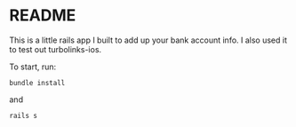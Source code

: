 # README

This is a little rails app I built to add up your bank account info. I also used it to test out turbolinks-ios.

To start, run:
```
bundle install
```
and
```
rails s
```
